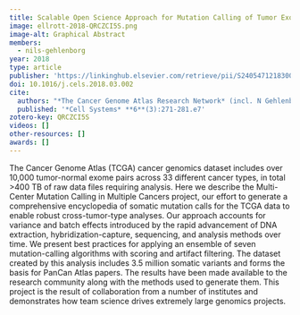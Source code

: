 ```yaml
---
title: Scalable Open Science Approach for Mutation Calling of Tumor Exomes Using Multiple Genomic Pipelines
image: ellrott-2018-QRCZCI5S.png
image-alt: Graphical Abstract
members:
  - nils-gehlenborg
year: 2018
type: article
publisher: 'https://linkinghub.elsevier.com/retrieve/pii/S2405471218300966'
doi: 10.1016/j.cels.2018.03.002
cite:
  authors: "*The Cancer Genome Atlas Research Network* (incl. N Gehlenborg)"
  published: '*Cell Systems* **6**(3):271-281.e7'
zotero-key: QRCZCI5S
videos: []
other-resources: []
awards: []
---
```

The Cancer Genome Atlas (TCGA) cancer genomics dataset includes over 10,000 tumor-normal exome pairs across 33 different cancer types, in total >400 TB of raw data files requiring analysis. Here we describe the Multi-Center Mutation Calling in Multiple Cancers project, our effort to generate a comprehensive encyclopedia of somatic mutation calls for the TCGA data to enable robust cross-tumor-type analyses. Our approach accounts for variance and batch effects introduced by the rapid advancement of DNA extraction, hybridization-capture, sequencing, and analysis methods over time. We present best practices for applying an ensemble of seven mutation-calling algorithms with scoring and artifact filtering. The dataset created by this analysis includes 3.5 million somatic variants and forms the basis for PanCan Atlas papers. The results have been made available to the research community along with the methods used to generate them. This project is the result of collaboration from a number of institutes and demonstrates how team science drives extremely large genomics projects.
